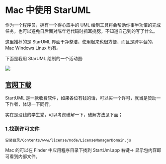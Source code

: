 # Mac 中使用 StarUML

作为一个程序员，拥有一个得心应手的 UML 绘制工具将会帮助你事半功倍的完成任务，也可以避免日后面对陈年老代码时抓耳挠腮，不知道自己到的写了什么。

这里推荐的是 StarUML 界面干净整洁，使用起来也很方便，而且是跨平台的， Mac Windows Linux 均有。

下面是我用 StarUML 绘制的一个活动图:

![](http://ww4.sinaimg.cn/large/005Xtdi2jw1f4g9pwjrrzj30rs0k20v1.jpg)

## [官网下载](http://staruml.io/)

StartUML 是一款收费软件，如果各位有钱的话，可以买一个许可，就当是赞助一下作者，体谅一下同行。

实在是没钱的学生党，可以考虑破解一下，破解方法见下面；

### 1.找到许可文件

```
安装目录/Contents/www/license/node/LicenseManagerDomain.js
```
>
Mac 的可以在 Finder 中应用程序目录下找到 StartUml.app 右键-> 显示包内容即可看到内部文件。
